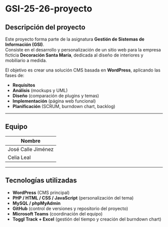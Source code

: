 # GSI-25-26-proyecto

##  Descripción del proyecto
Este proyecto forma parte de la asignatura **Gestión de Sistemas de Información (GSI)**.  
Consiste en el desarrollo y personalización de un sitio web para la empresa ficticia **Decoración Santa María**, dedicada al diseño de interiores y mobiliario a medida.

El objetivo es crear una solución CMS basada en **WordPress**, aplicando las fases de:
- **Requisitos**  
- **Análisis** (mockups y UML)  
- **Diseño** (comparación de plugins y temas)  
- **Implementación** (página web funcional)  
- **Planificación** (SCRUM, burndown chart, backlog)

---

##  Equipo
| Nombre |
|--------|
| José Calle Jiménez 
| Celia Leal|

---

##  Tecnologías utilizadas
- **WordPress** (CMS principal)  
- **PHP / HTML / CSS / JavaScript** (personalización del tema)  
- **MySQL / phpMyAdmin**  
- **GitHub** (control de versiones y repositorio del proyecto)  
- **Microsoft Teams** (coordinación del equipo)  
- **Toggl Track + Excel** (gestión del tiempo y creación del burndown chart)

